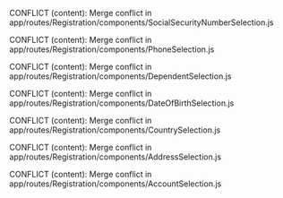 CONFLICT (content): Merge conflict in app/routes/Registration/components/SocialSecurityNumberSelection.js

CONFLICT (content): Merge conflict in app/routes/Registration/components/PhoneSelection.js

CONFLICT (content): Merge conflict in app/routes/Registration/components/DependentSelection.js

CONFLICT (content): Merge conflict in app/routes/Registration/components/DateOfBirthSelection.js

CONFLICT (content): Merge conflict in app/routes/Registration/components/CountrySelection.js

CONFLICT (content): Merge conflict in app/routes/Registration/components/AddressSelection.js


CONFLICT (content): Merge conflict in app/routes/Registration/components/AccountSelection.js


